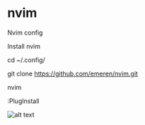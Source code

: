 # nvim
Nvim config

Install nvim 

cd ~/.config/

git clone https://github.com/emeren/nvim.git

nvim

:PlugInstall 


![alt text](https://github.com/emeren/nvim/blob/main/preview.jpg?raw=true)
